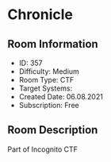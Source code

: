 ﻿# Chronicle

## Room Information
- ID: 357
- Difficulty: Medium
- Room Type: CTF
- Target Systems: 
- Created Date: 06.08.2021
- Subscription: Free

## Room Description
Part of Incognito CTF
